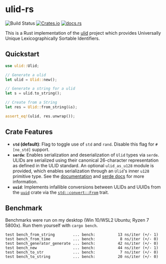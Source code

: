 # ulid-rs

![Build Status](https://github.com/dylanhart/ulid-rs/actions/workflows/ci-build.yml/badge.svg)
[![Crates.io](https://img.shields.io/crates/v/ulid.svg)](https://crates.io/crates/ulid)
[![docs.rs](https://docs.rs/ulid/badge.svg)](https://docs.rs/ulid)

This is a Rust implementation of the [ulid][ulid] project which provides
Universally Unique Lexicographically Sortable Identifiers.

[ulid]: https://github.com/ulid/spec

## Quickstart

```rust
use ulid::Ulid;

// Generate a ulid
let ulid = Ulid::new();

// Generate a string for a ulid
let s = ulid.to_string();

// Create from a String
let res = Ulid::from_string(&s);

assert_eq!(ulid, res.unwrap());
```

## Crate Features

* **`std` (default)**: Flag to toggle use of `std` and `rand`. Disable this flag for `#[no_std]` support.
* **`serde`**: Enables serialization and deserialization of `Ulid` types via `serde`. ULIDs are serialized using their canonical 26-character representation as defined in the ULID standard. An optional `ulid_as_u128` module is provided, which enables serialization through an `Ulid`'s inner `u128` primitive type. See the [documentation][serde_mod] and [serde docs][serde_docs] for more information.
* **`uuid`**: Implements infallible conversions between ULIDs and UUIDs from the [`uuid`][uuid] crate via the [`std::convert::From`][trait_from] trait.

[serde_mod]: https://docs.rs/ulid/latest/ulid/serde/index.html
[serde_docs]: https://serde.rs/field-attrs.html#with
[uuid]: https://github.com/uuid-rs/uuid
[trait_from]: https://doc.rust-lang.org/std/convert/trait.From.html

## Benchmark

Benchmarks were run on my desktop (Win 10/WSL2 Ubuntu; Ryzen 7 5800x). Run them yourself with `cargo bench`.

```text
test bench_from_string        ... bench:          13 ns/iter (+/- 1)
test bench_from_time          ... bench:           8 ns/iter (+/- 0)
test bench_generator_generate ... bench:          42 ns/iter (+/- 0)
test bench_new                ... bench:          44 ns/iter (+/- 1)
test bench_to_str             ... bench:           7 ns/iter (+/- 0)
test bench_to_string          ... bench:          20 ns/iter (+/- 0)
```
